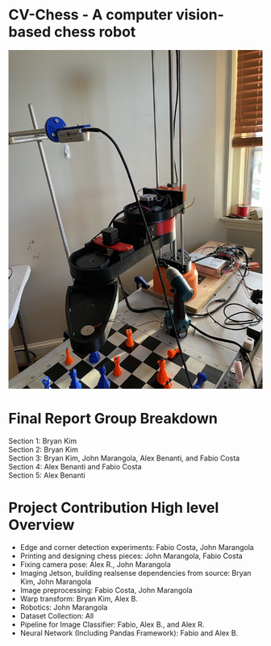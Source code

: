 # CV-Chess - A computer vision-based chess robot


![alt text](https://github.com/jmarangola/cv-chess/blob/main/IMG_1830.jpg?raw=true)

# Final Report Group Breakdown <br />
Section 1: Bryan Kim <br />
Section 2: Bryan Kim <br />
Section 3: Bryan Kim, John Marangola, Alex Benanti, and Fabio Costa  <br />
Section 4: Alex Benanti and Fabio Costa <br />
Section 5: Alex Benanti <br />

# Project Contribution High level Overview
- Edge and corner detection experiments: Fabio Costa, John Marangola <br />
- Printing and designing chess pieces: John Marangola, Fabio Costa <br />
- Fixing camera pose: Alex R., John Marangola
- Imaging Jetson, building realsense dependencies from source: Bryan Kim, John Marangola
- Image preprocessing: Fabio Costa, John Marangola
- Warp transform: Bryan Kim, Alex B.
- Robotics: John Marangola <br />
- Dataset Collection: All <br />
- Pipeline for Image Classifier: Fabio, Alex B., and Alex R. <br />
- Neural Network (Including Pandas Framework): Fabio and Alex B. <br />

